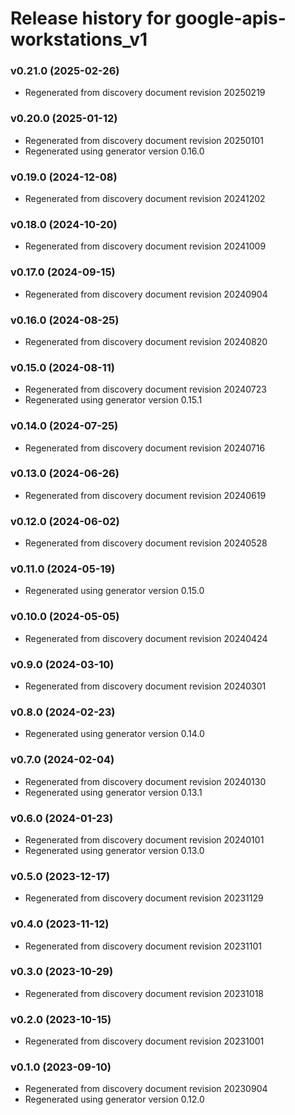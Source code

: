 # Release history for google-apis-workstations_v1

### v0.21.0 (2025-02-26)

* Regenerated from discovery document revision 20250219

### v0.20.0 (2025-01-12)

* Regenerated from discovery document revision 20250101
* Regenerated using generator version 0.16.0

### v0.19.0 (2024-12-08)

* Regenerated from discovery document revision 20241202

### v0.18.0 (2024-10-20)

* Regenerated from discovery document revision 20241009

### v0.17.0 (2024-09-15)

* Regenerated from discovery document revision 20240904

### v0.16.0 (2024-08-25)

* Regenerated from discovery document revision 20240820

### v0.15.0 (2024-08-11)

* Regenerated from discovery document revision 20240723
* Regenerated using generator version 0.15.1

### v0.14.0 (2024-07-25)

* Regenerated from discovery document revision 20240716

### v0.13.0 (2024-06-26)

* Regenerated from discovery document revision 20240619

### v0.12.0 (2024-06-02)

* Regenerated from discovery document revision 20240528

### v0.11.0 (2024-05-19)

* Regenerated using generator version 0.15.0

### v0.10.0 (2024-05-05)

* Regenerated from discovery document revision 20240424

### v0.9.0 (2024-03-10)

* Regenerated from discovery document revision 20240301

### v0.8.0 (2024-02-23)

* Regenerated using generator version 0.14.0

### v0.7.0 (2024-02-04)

* Regenerated from discovery document revision 20240130
* Regenerated using generator version 0.13.1

### v0.6.0 (2024-01-23)

* Regenerated from discovery document revision 20240101
* Regenerated using generator version 0.13.0

### v0.5.0 (2023-12-17)

* Regenerated from discovery document revision 20231129

### v0.4.0 (2023-11-12)

* Regenerated from discovery document revision 20231101

### v0.3.0 (2023-10-29)

* Regenerated from discovery document revision 20231018

### v0.2.0 (2023-10-15)

* Regenerated from discovery document revision 20231001

### v0.1.0 (2023-09-10)

* Regenerated from discovery document revision 20230904
* Regenerated using generator version 0.12.0

